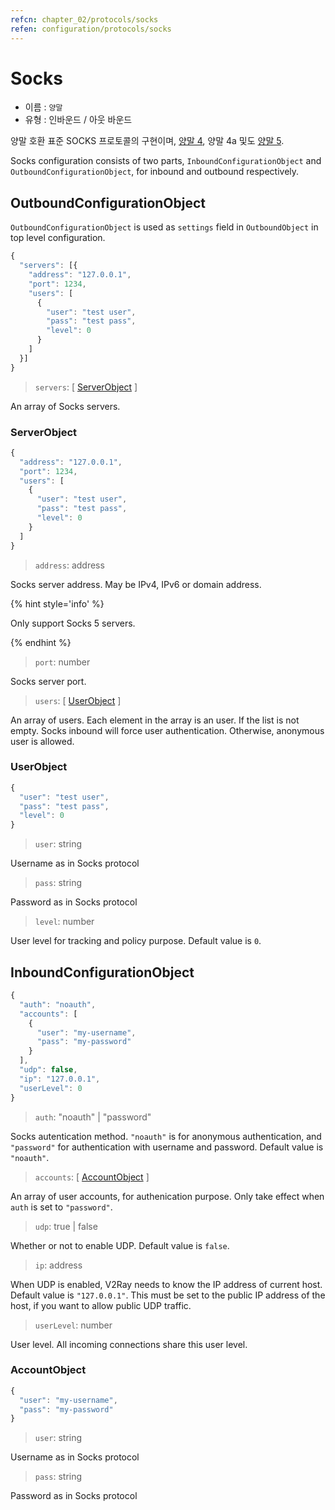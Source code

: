 ```yaml
---
refcn: chapter_02/protocols/socks
refen: configuration/protocols/socks
---
```

# Socks

* 이름 : `양말`
* 유형 : 인바운드 / 아웃 바운드

양말 호환 표준 SOCKS 프로토콜의 구현이며, [양말 4](http://ftp.icm.edu.pl/packages/socks/socks4/SOCKS4.protocol), 양말 4a 및도 [양말 5](http://ftp.icm.edu.pl/packages/socks/socks4/SOCKS4.protocol).

Socks configuration consists of two parts, `InboundConfigurationObject` and `OutboundConfigurationObject`, for inbound and outbound respectively.

## OutboundConfigurationObject

`OutboundConfigurationObject` is used as `settings` field in `OutboundObject` in top level configuration.

```javascript
{
  "servers": [{
    "address": "127.0.0.1",
    "port": 1234,
    "users": [
      {
        "user": "test user",
        "pass": "test pass",
        "level": 0
      }
    ]
  }]
}
```

> `servers`: \[ [ServerObject](#serverobject) \]

An array of Socks servers.

### ServerObject

```javascript
{
  "address": "127.0.0.1",
  "port": 1234,
  "users": [
    {
      "user": "test user",
      "pass": "test pass",
      "level": 0
    }
  ]
}
```

> `address`: address

Socks server address. May be IPv4, IPv6 or domain address.

{% hint style='info' %}

Only support Socks 5 servers.

{% endhint %}

> `port`: number

Socks server port.

> `users`: \[ [UserObject](#userobject) \]

An array of users. Each element in the array is an user. If the list is not empty. Socks inbound will force user authentication. Otherwise, anonymous user is allowed.

### UserObject

```javascript
{
  "user": "test user",
  "pass": "test pass",
  "level": 0
}
```

> `user`: string

Username as in Socks protocol

> `pass`: string

Password as in Socks protocol

> `level`: number

User level for tracking and policy purpose. Default value is `0`.

## InboundConfigurationObject

```javascript
{
  "auth": "noauth",
  "accounts": [
    {
      "user": "my-username",
      "pass": "my-password"
    }
  ],
  "udp": false,
  "ip": "127.0.0.1",
  "userLevel": 0
}
```

> `auth`: "noauth" | "password"

Socks autentication method. `"noauth"` is for anonymous authentication, and `"password"` for authentication with username and password. Default value is `"noauth"`.

> `accounts`: \[ [AccountObject](#accountobject) \]

An array of user accounts, for authenication purpose. Only take effect when `auth` is set to `"password"`.

> `udp`: true | false

Whether or not to enable UDP. Default value is `false`.

> `ip`: address

When UDP is enabled, V2Ray needs to know the IP address of current host. Default value is `"127.0.0.1"`. This must be set to the public IP address of the host, if you want to allow public UDP traffic.

> `userLevel`: number

User level. All incoming connections share this user level.

### AccountObject

```javascript
{
  "user": "my-username",
  "pass": "my-password"
}
```

> `user`: string

Username as in Socks protocol

> `pass`: string

Password as in Socks protocol